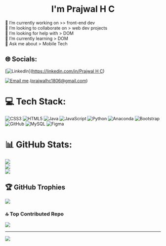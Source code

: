 <h1 align="center"> I'm Prajwal H C</h1>

🔭 I’m currently working on >> front-end dev<br>👯 I’m looking to collaborate on > web dev projects<br>🤝 I’m looking for help with > DOM <br>🌱 I’m currently learning > DOM<br>💬 Ask me about > Mobile Tech<br>


## 🌐 Socials:
[![LinkedIn](https://img.shields.io/badge/LinkedIn-%230077B5.svg?logo=linkedin&logoColor=white)]([https://linkedin.com/in/Prajwal  H C](https://www.linkedin.com/in/prajwal-h-c-69328518b/))

[![Email me](https://img.shields.io/badge/Email%20me-12100E?logo=gmail&logoColor=white)](mailto:prajwalhc1806@gmail.com).(prajwalhc1806@gmail.com)

# 💻 Tech Stack:
![CSS3](https://img.shields.io/badge/css3-%231572B6.svg?style=flat&logo=css3&logoColor=white) ![HTML5](https://img.shields.io/badge/html5-%23E34F26.svg?style=flat&logo=html5&logoColor=white) ![Java](https://img.shields.io/badge/java-%23ED8B00.svg?style=flat&logo=java&logoColor=white) ![JavaScript](https://img.shields.io/badge/javascript-%23323330.svg?style=flat&logo=javascript&logoColor=%23F7DF1E) ![Python](https://img.shields.io/badge/python-3670A0?style=flat&logo=python&logoColor=ffdd54) ![Anaconda](https://img.shields.io/badge/Anaconda-%2344A833.svg?style=flat&logo=anaconda&logoColor=white) ![Bootstrap](https://img.shields.io/badge/bootstrap-%23563D7C.svg?style=flat&logo=bootstrap&logoColor=white) ![GitHub](https://img.shields.io/badge/GitHub-%23121011.svg?style=flat&logo=github&logoColor=white) ![MySQL](https://img.shields.io/badge/mysql-%2300f.svg?style=flat&logo=mysql&logoColor=white) 	![Figma](https://img.shields.io/badge/figma-%23F24E1E.svg?style=flat&logo=figma&logoColor=white)
# 📊 GitHub Stats:
![](https://github-readme-stats.vercel.app/api?username=prajwalhc-18&theme=default&hide_border=false&include_all_commits=true&count_private=true)<br/>
![](https://github-readme-streak-stats.herokuapp.com/?user=prajwalhc-18&theme=default&hide_border=false)<br/>
![](https://github-readme-stats.vercel.app/api/top-langs/?username=prajwalhc-18&theme=default&hide_border=false&include_all_commits=true&count_private=true&layout=compact)

## 🏆 GitHub Trophies
![](https://github-profile-trophy.vercel.app/?username=prajwalhc-18&theme=radical&no-frame=false&no-bg=true&margin-w=4)

### 🔝 Top Contributed Repo
![](https://github-contributor-stats.vercel.app/api?username=prajwalhc-18&limit=5&theme=matrix&combine_all_yearly_contributions=true)

---
<a href="https://visitcount.itsvg.in">
  <img src="https://visitcount.itsvg.in/api?id=prajwalhc-18&label=Profile%20Views&color=6&icon=5&pretty=false" />
</a>

<!-- Proudly created with GPRM ( https://gprm.itsvg.in ) -->
